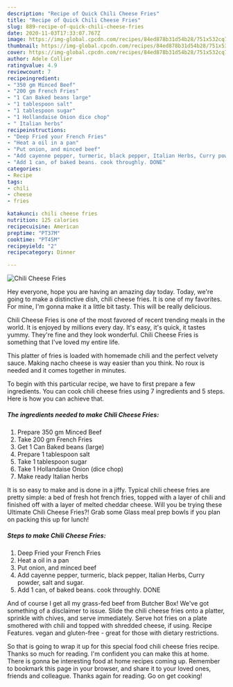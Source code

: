 ```yaml
---
description: "Recipe of Quick Chili Cheese Fries"
title: "Recipe of Quick Chili Cheese Fries"
slug: 889-recipe-of-quick-chili-cheese-fries
date: 2020-11-03T17:33:07.767Z
image: https://img-global.cpcdn.com/recipes/84ed878b31d54b28/751x532cq70/chili-cheese-fries-recipe-main-photo.jpg
thumbnail: https://img-global.cpcdn.com/recipes/84ed878b31d54b28/751x532cq70/chili-cheese-fries-recipe-main-photo.jpg
cover: https://img-global.cpcdn.com/recipes/84ed878b31d54b28/751x532cq70/chili-cheese-fries-recipe-main-photo.jpg
author: Adele Collier
ratingvalue: 4.9
reviewcount: 7
recipeingredient:
- "350 gm Minced Beef"
- "200 gm French Fries"
- "1 Can Baked beans large"
- "1 tablespoon salt"
- "1 tablespoon sugar"
- "1 Hollandaise Onion dice chop"
- " Italian herbs"
recipeinstructions:
- "Deep Fried your French Fries"
- "Heat a oil in a pan"
- "Put onion, and minced beef"
- "Add cayenne pepper, turmeric, black pepper, Italian Herbs, Curry powder, salt and sugar."
- "Add 1 can, of baked beans. cook throughly. DONE"
categories:
- Recipe
tags:
- chili
- cheese
- fries

katakunci: chili cheese fries 
nutrition: 125 calories
recipecuisine: American
preptime: "PT37M"
cooktime: "PT45M"
recipeyield: "2"
recipecategory: Dinner

---
```



![Chili Cheese Fries](https://img-global.cpcdn.com/recipes/84ed878b31d54b28/751x532cq70/chili-cheese-fries-recipe-main-photo.jpg)

Hey everyone, hope you are having an amazing day today. Today, we're going to make a distinctive dish, chili cheese fries. It is one of my favorites. For mine, I'm gonna make it a little bit tasty. This will be really delicious.

Chili Cheese Fries is one of the most favored of recent trending meals in the world. It is enjoyed by millions every day. It's easy, it's quick, it tastes yummy. They're fine and they look wonderful. Chili Cheese Fries is something that I've loved my entire life.

This platter of fries is loaded with homemade chili and the perfect velvety sauce. Making nacho cheese is way easier than you think. No roux is needed and it comes together in minutes.


To begin with this particular recipe, we have to first prepare a few ingredients. You can cook chili cheese fries using 7 ingredients and 5 steps. Here is how you can achieve that.

<!--inarticleads1-->

##### The ingredients needed to make Chili Cheese Fries:

1. Prepare 350 gm Minced Beef
1. Take 200 gm French Fries
1. Get 1 Can Baked beans (large)
1. Prepare 1 tablespoon salt
1. Take 1 tablespoon sugar
1. Take 1 Hollandaise Onion (dice chop)
1. Make ready  Italian herbs


It is so easy to make and is done in a jiffy. Typical chili cheese fries are pretty simple: a bed of fresh hot french fries, topped with a layer of chili and finished off with a layer of melted cheddar cheese. Will you be trying these Ultimate Chili Cheese Fries?! Grab some Glass meal prep bowls if you plan on packing this up for lunch! 

<!--inarticleads2-->

##### Steps to make Chili Cheese Fries:

1. Deep Fried your French Fries
1. Heat a oil in a pan
1. Put onion, and minced beef
1. Add cayenne pepper, turmeric, black pepper, Italian Herbs, Curry powder, salt and sugar.
1. Add 1 can, of baked beans. cook throughly. DONE


And of course I get all my grass-fed beef from Butcher Box! We&#39;ve got something of a disclaimer to issue. Slide the chili cheese fries onto a platter, sprinkle with chives, and serve immediately. Serve hot fries on a plate smothered with chili and topped with shredded cheese, if using. Recipe Features. vegan and gluten-free - great for those with dietary restrictions. 

So that is going to wrap it up for this special food chili cheese fries recipe. Thanks so much for reading. I'm confident you can make this at home. There is gonna be interesting food at home recipes coming up. Remember to bookmark this page in your browser, and share it to your loved ones, friends and colleague. Thanks again for reading. Go on get cooking!
